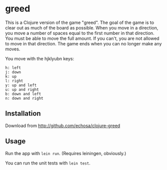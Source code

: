 # greed

This is a Clojure version of the game "greed". The goal of the game is to clear out
as much of the board as possible. When you move in a direction, you move a number
of spaces equal to the first number in that direction. You must be able to move the
full amount. If you can't, you are not allowed to move in that direction. The game
ends when you can no longer make any moves.

You move with the hjklyubn keys:
```
h: left
j: down
k: up
l: right
y: up and left
u: up and right
b: down and left
n: down and right
```

## Installation

Download from http://github.com/echosa/clojure-greed

## Usage

Run the app with `lein run`. (Requires leiningen, obviously.)

You can run the unit tests with `lein test`.
